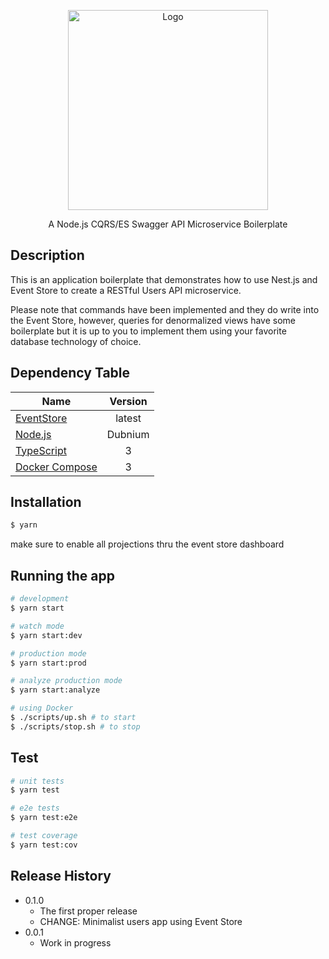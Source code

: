 <p align="center">
  <img src="https://cdn-images-1.medium.com/max/1200/1*feM_-VHhK670LlEQekesKg.png" width="320" alt="Logo" />
</p>
  
<p align="center">A Node.js CQRS/ES Swagger API Microservice Boilerplate</p>


## Description

This is an application boilerplate that demonstrates how to use Nest.js and Event Store to create a RESTful Users API microservice.

Please note that commands have been implemented and they do write into the Event Store, however, queries for denormalized views have some boilerplate but it is up to you to implement them using your favorite database technology of choice.

## Dependency Table
| Name        | Version           |
| ------------- |:-------------: |
| [EventStore](https://eventstore.org)      | latest |
| [Node.js](https://nodejs.org)      | Dubnium      |
| [TypeScript](https://www.typescriptlang.org) | 3      |
| [Docker Compose](https://docker.com) | 3      |

## Installation

```bash
$ yarn
```

make sure to enable all projections thru the event store dashboard

## Running the app

```bash
# development
$ yarn start

# watch mode
$ yarn start:dev

# production mode
$ yarn start:prod

# analyze production mode
$ yarn start:analyze

# using Docker
$ ./scripts/up.sh # to start
$ ./scripts/stop.sh # to stop
```

## Test

```bash
# unit tests
$ yarn test

# e2e tests
$ yarn test:e2e

# test coverage
$ yarn test:cov
```

## Release History
* 0.1.0
    * The first proper release
    * CHANGE: Minimalist users app using Event Store
* 0.0.1
    * Work in progress